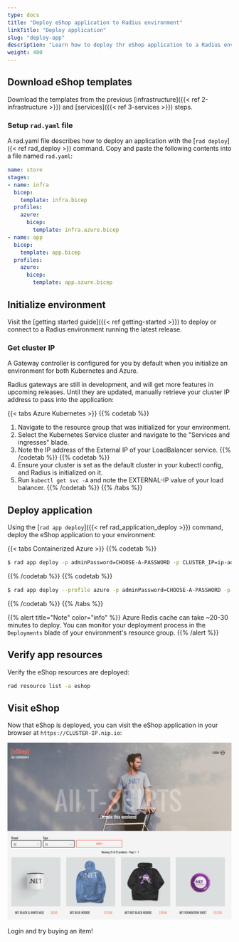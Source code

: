 ```yaml
---
type: docs
title: "Deploy eShop application to Radius environment"
linkTitle: "Deploy application"
slug: "deploy-app"
description: "Learn how to deploy thr eShop application to a Radius environment"
weight: 400
---
```


## Download eShop templates

Download the templates from the previous [infrastructure]({{< ref 2-infrastructure >}}) and [services]({{< ref 3-services >}}) steps.

### Setup `rad.yaml` file

A rad.yaml file describes how to deploy an application with the [`rad deploy`]({< ref rad_deploy >}) command. Copy and paste the following contents into a file named `rad.yaml`:

```yaml
name: store
stages:
- name: infra
  bicep:
    template: infra.bicep
  profiles:
    azure:
      bicep:
        template: infra.azure.bicep
- name: app
  bicep:
    template: app.bicep
  profiles:
    azure:
      bicep:
        template: app.azure.bicep
```

## Initialize environment

Visit the [getting started guide]({{< ref getting-started >}}) to deploy or connect to a Radius environment running the latest release.

### Get cluster IP

A Gateway controller is configured for you by default when you initialize an environment for both Kubernetes and Azure.

Radius gateways are still in development, and will get more features in upcoming releases. Until they are updated, manually retrieve your cluster IP address to pass into the application:

{{< tabs Azure Kubernetes >}}
{{% codetab %}}

1. Navigate to the resource group that was initialized for your environment.
1. Select the Kubernetes Service cluster and navigate to the "Services and ingresses" blade.
1. Note the IP address of the External IP of your LoadBalancer service.
{{% /codetab %}}
{{% codetab %}}
1. Ensure your cluster is set as the default cluster in your kubectl config, and Radius is initialized on it.
1. Run `kubectl get svc -A` and note the EXTERNAL-IP value of your load balancer.
{{% /codetab %}}
{{% /tabs %}}

## Deploy application

Using the [`rad app deploy`]({{< ref rad_application_deploy >}}) command, deploy the eShop application to your environment:

{{< tabs Containerized Azure >}}
{{% codetab %}}
```sh
$ rad app deploy -p adminPassword=CHOOSE-A-PASSWORD -p CLUSTER_IP=ip-address-you-retrieved
```
{{% /codetab %}}
{{% codetab %}}
```sh
$ rad app deploy --profile azure -p adminPassword=CHOOSE-A-PASSWORD -p CLUSTER_IP=ip-address-you-retrieved
```
{{% /codetab %}}
{{% /tabs %}}

{{% alert title="Note" color="info" %}}
Azure Redis cache can take ~20-30 minutes to deploy. You can monitor your deployment process in the `Deployments` blade of your environment's resource group.
{{% /alert %}}

## Verify app resources

Verify the eShop resources are deployed:

```sh
rad resource list -a eshop
```

## Visit eShop

Now that eShop is deployed, you can visit the eShop application in your browser at `https://CLUSTER-IP.nip.io`:

<img src="eshop.png" alt="Screenshot of the eShop application" width=800 >

Login and try buying an item!
